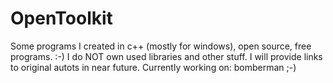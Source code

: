 # OpenToolkit
Some programs I created in c++ (mostly for windows), open source, free programs. :-)
I do NOT own used libraries and other stuff. I will provide links to original autots in near future.
Currently working on: bomberman ;-)

